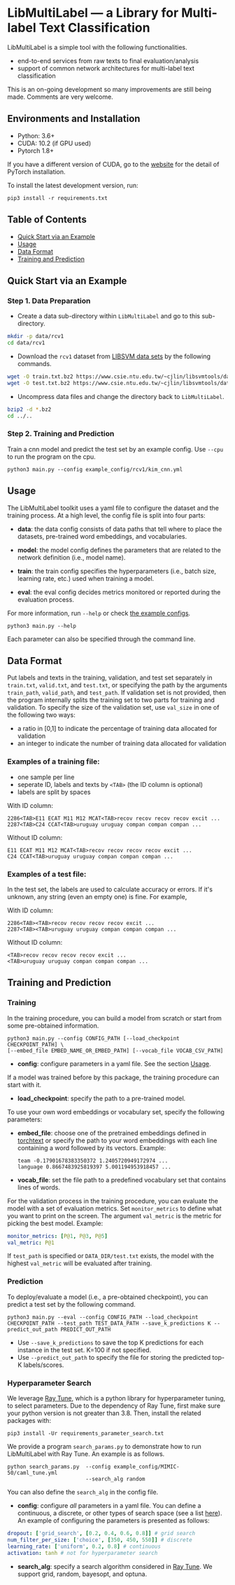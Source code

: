 # LibMultiLabel — a Library for Multi-label Text Classification

LibMultiLabel is a simple tool with the following functionalities.

- end-to-end services from raw texts to final evaluation/analysis
- support of common network architectures for multi-label text classification

This is an on-going development so many improvements are still being made. Comments are very welcome.

## Environments and Installation
- Python: 3.6+
- CUDA: 10.2 (if GPU used)
- Pytorch 1.8+

If you have a different version of CUDA, go to the [website](https://pytorch.org/) for the detail of PyTorch installation.

To install the latest development version, run:
```
pip3 install -r requirements.txt
```

## Table of Contents
- [Quick Start via an Example](#Quick-Start-via-an-Example)
- [Usage](#Usage)
- [Data Format](#Data-Format)
- [Training and Prediction](#Training-and-Prediction)

## Quick Start via an Example
### Step 1. Data Preparation
- Create a data sub-directory within `LibMultiLabel` and go to this sub-directory.
```sh
mkdir -p data/rcv1
cd data/rcv1
```
- Download the `rcv1` dataset from [LIBSVM data sets](https://www.csie.ntu.edu.tw/~cjlin/libsvmtools/datasets) by the following commands.

```sh
wget -O train.txt.bz2 https://www.csie.ntu.edu.tw/~cjlin/libsvmtools/datasets/multilabel/rcv1_topics_train.txt.bz2
wget -O test.txt.bz2 https://www.csie.ntu.edu.tw/~cjlin/libsvmtools/datasets/multilabel/rcv1_topics_test.txt.bz2
```
- Uncompress data files and change the directory back to `LibMultiLabel`.
```sh
bzip2 -d *.bz2
cd ../..
```

### Step 2. Training and Prediction
Train a cnn model and predict the test set by an example config. Use `--cpu` to run the program on the cpu.
```
python3 main.py --config example_config/rcv1/kim_cnn.yml
```

## Usage
The LibMultiLabel toolkit uses a yaml file to configure the dataset and the training process. At a high level, the config file is split into four parts:

- **data**: the data config consists of data paths that tell where to place the datasets, pre-trained word embeddings, and vocabularies.

- **model**: the model config defines the parameters that are related to the network definition (i.e., model name).

- **train**: the train config specifies the hyperparameters (i.e., batch size, learning rate, etc.) used when training a model.

- **eval**: the eval config decides metrics monitored or reported during the evaluation process.


For more information, run `--help` or check [the example configs](./example_config).
```
python3 main.py --help
```
Each parameter can also be specified through the command line.

## Data Format

Put labels and texts in the training, validation, and test set separately in `train.txt`, `valid.txt`, and `test.txt`, or specifying the path by the arguments  `train_path`, `valid_path`, and `test_path`. If validation set is not provided, then the program internally splits the training set to two parts for training and validation. To specify the size of the validation set, use `val_size` in one of the following two ways:
- a ratio in [0,1] to indicate the percentage of training data allocated for validation
- an integer to indicate the number of training data allocated for validation

### Examples of a training file:
- one sample per line
- seperate ID, labels and texts by `<TAB>` (the ID column is optional)
- labels are split by spaces

With ID column:
```
2286<TAB>E11 ECAT M11 M12 MCAT<TAB>recov recov recov recov excit ...
2287<TAB>C24 CCAT<TAB>uruguay uruguay compan compan compan ...
```

Without ID column:
```
E11 ECAT M11 M12 MCAT<TAB>recov recov recov recov excit ...
C24 CCAT<TAB>uruguay uruguay compan compan compan ...
```

### Examples of a test file:
In the test set, the labels are used to calculate accuracy or errors. If it's unknown, any string (even an empty one) is fine. For example,

With ID column:
```
2286<TAB><TAB>recov recov recov recov excit ...
2287<TAB><TAB>uruguay uruguay compan compan compan ...
```

Without ID column:
```
<TAB>recov recov recov recov excit ...
<TAB>uruguay uruguay compan compan compan ...
```

## Training and Prediction
### Training
In the training procedure, you can build a model from scratch or start from some pre-obtained information.
```
python3 main.py --config CONFIG_PATH [--load_checkpoint CHECKPOINT_PATH] \
[--embed_file EMBED_NAME_OR_EMBED_PATH] [--vocab_file VOCAB_CSV_PATH]
```
- **config**: configure parameters in a yaml file. See the section [Usage](#Usage).

If a model was trained before by this package, the training procedure can start with it.

- **load_checkpoint**: specify the path to a pre-trained model.

To use your own word embeddings or vocabulary set, specify the following parameters:

- **embed_file**: choose one of the pretrained embeddings defined in [torchtext](https://pytorch.org/text/0.9.0/vocab.html#torchtext.vocab.Vocab.load_vectors) or specify the path to your word embeddings with each line containing a word followed by its vectors. Example:
    ```=
    team -0.17901678383350372 1.2405720949172974 ...
    language 0.8667483925819397 5.001194953918457 ...
    ```
- **vocab_file**: set the file path to a predefined vocabulary set that contains lines of words.

For the validation process in the training procedure, you can evaluate the model with a set of evaluation metrics. Set `monitor_metrics` to define what you want to print on the screen. The argument `val_metric` is the metric for picking the best model. Example:
```yaml
monitor_metrics: [P@1, P@3, P@5]
val_metric: P@1
```

If `test_path` is specified or `DATA_DIR/test.txt` exists, the model with the highest `val_metric` will be evaluated after training.

### Prediction
To deploy/evaluate a model (i.e., a pre-obtained checkpoint), you can predict a test set by the following command.
```
python3 main.py --eval --config CONFIG_PATH --load_checkpoint CHECKPOINT_PATH --test_path TEST_DATA_PATH --save_k_predictions K --predict_out_path PREDICT_OUT_PATH
```
- Use `--save_k_predictions` to save the top K predictions for each instance in the test set. K=100 if not specified.
- Use `--predict_out_path` to specify the file for storing the predicted top-K labels/scores.


### Hyperparameter Search
We leverage [Ray Tune](https://docs.ray.io/en/master/tune/index.html), which is a python library for hyperparameter tuning, to select parameters. Due to the dependency of Ray Tune, first make sure your python version is not greater than 3.8. Then, install the related packages with:
```
pip3 install -Ur requirements_parameter_search.txt
```
We provide a program `search_params.py` to demonstrate how to run LibMultiLabel with Ray Tune. An example is as follows.
```
python search_params.py  --config example_config/MIMIC-50/caml_tune.yml
                         --search_alg random
```
You can also define the `search_alg` in the config file.

- **config**: configure *all* parameters in a yaml file. You can define a continuous, a discrete, or other types of search space (see a list [here](https://docs.ray.io/en/master/tune/api_docs/search_space.html#tune-sample-docs)). An example of configuring the parameters is presented as follows:
```yaml
dropout: ['grid_search', [0.2, 0.4, 0.6, 0.8]] # grid search
num_filter_per_size: ['choice', [350, 450, 550]] # discrete
learning_rate: ['uniform', 0.2, 0.8] # continuous
activation: tanh # not for hyperparameter search
```
- **search_alg**: specify a search algorithm considered in [Ray Tune](https://docs.ray.io/en/master/tune/api_docs/suggestion.html). We support grid, random, bayesopt, and optuna.
